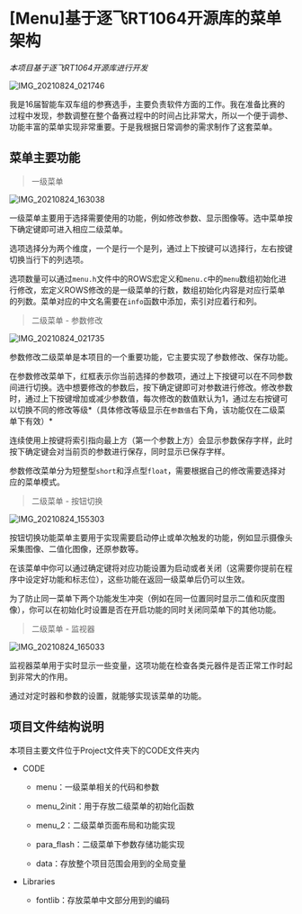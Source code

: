 # [Menu]基于逐飞RT1064开源库的菜单架构

*本项目基于逐飞RT1064开源库进行开发*

![IMG_20210824_021746](https://raw.githubusercontent.com/FerostMask/Photos_repository/master/IMG_20210824_155303.jpg)

我是16届智能车双车组的参赛选手，主要负责软件方面的工作。我在准备比赛的过程中发现，参数调整在整个备赛过程中的时间占比非常大，所以一个便于调参、功能丰富的菜单实现非常重要。于是我根据日常调参的需求制作了这套菜单。

## 菜单主要功能

>   一级菜单
>

![IMG_20210824_163038](https://raw.githubusercontent.com/FerostMask/Photos_repository/master/IMG_20210824_163038.jpg)

一级菜单主要用于选择需要使用的功能，例如修改参数、显示图像等。选中菜单按下确定键即可进入相应二级菜单。

选项选择分为两个维度，一个是行一个是列，通过上下按键可以选择行，左右按键切换当行下的列选项。

选项数量可以通过`menu.h`文件中的ROWS宏定义和`menu.c`中的`menu`数组初始化进行修改，宏定义ROWS修改的是一级菜单的行数，数组初始化内容是对应行菜单的列数。菜单对应的中文名需要在`info`函数中添加，索引对应着行和列。

>   二级菜单 - 参数修改

![IMG_20210824_021735](https://raw.githubusercontent.com/FerostMask/Photos_repository/master/IMG_20210824_165033.jpg)

参数修改二级菜单是本项目的一个重要功能，它主要实现了参数修改、保存功能。

在参数修改菜单下，红框表示你当前选择的参数项，通过上下按键可以在不同参数间进行切换。选中想要修改的参数后，按下确定键即可对参数进行修改。修改参数时，通过上下按键增加或减少参数值，每次修改的数值默认为1，通过左右按键可以切换不同的修改等级*（具体修改等级显示在`参数值`右下角，该功能仅在二级菜单下有效）*

连续使用上按键将索引指向最上方（第一个参数上方）会显示参数保存字样，此时按下确定键会对当前页的参数进行保存，同时显示已保存字样。

参数修改菜单分为短整型`short`和浮点型`float`，需要根据自己的修改需要选择对应的菜单模式。

>   二级菜单 - 按钮切换

![IMG_20210824_155303](https://raw.githubusercontent.com/FerostMask/Photos_repository/master/IMG_20210824_021735.jpg)



按钮切换功能菜单主要用于实现需要启动停止或单次触发的功能，例如显示摄像头采集图像、二值化图像，还原参数等。

在该菜单中你可以通过确定键将对应功能设置为启动或者关闭（这需要你提前在程序中设定好功能和标志位），这些功能在返回一级菜单后仍可以生效。

为了防止同一菜单下两个功能发生冲突（例如在同一位置同时显示二值和灰度图像），你可以在初始化时设置是否在开启功能的同时关闭同菜单下的其他功能。

>   二级菜单 - 监视器

![IMG_20210824_165033](https://raw.githubusercontent.com/FerostMask/Photos_repository/master/IMG_20210824_021746.jpg)

监视器菜单用于实时显示一些变量，这项功能在检查各类元器件是否正常工作时起到非常大的作用。

通过对定时器和参数的设置，就能够实现该菜单的功能。

## 项目文件结构说明

本项目主要文件位于Project文件夹下的CODE文件夹内

-   CODE

    -   menu：一级菜单相关的代码和参数

    -   menu_2init：用于存放二级菜单的初始化函数
    -   menu_2：二级菜单页面布局和功能实现
    -   para_flash：二级菜单下参数存储功能实现
    -   data：存放整个项目范围会用到的全局变量
    
-   Libraries
    -   fontlib：存放菜单中文部分用到的编码
